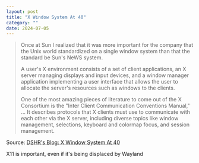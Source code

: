 ```yaml
---
layout: post
title: "X Window System At 40"
category: ""
date: 2024-07-05
---
```


>Once at Sun I realized that it was more important for the company that the Unix world standardized on a single window system than that the standard be Sun's NeWS system.
> 
> A user's X environment consists of a set of client applications, an X server managing displays and input devices, and a window manager application implementing a user interface that allows the user to allocate the server's resources such as windows to the clients.
> 
> One of the most amazing pieces of literature to come out of the X Consortium is the "Inter Client Communication Conventions Manual," ... It describes protocols that X clients must use to communicate with each other via the X server, including diverse topics like window management, selections, keyboard and colormap focus, and session management.

Source: [DSHR's Blog: X Window System At 40](https://blog.dshr.org/2024/07/x-window-system-at-40.html)

X11 is important, even if it's being displaced by Wayland
